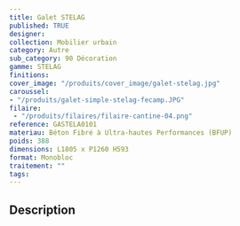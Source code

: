 ```yaml
---
title: Galet STELAG 
published: TRUE
designer: 
collection: Mobilier urbain
category: Autre
sub_category: 90 Décoration
gamme: STELAG
finitions: 
cover_image: "/produits/cover_image/galet-stelag.jpg"
caroussel: 
- "/produits/galet-simple-stelag-fecamp.JPG"
filaire: 
 - "/produits/filaires/filaire-cantine-04.png"
reference: GASTELA0101
materiau: Béton Fibré à Ultra-hautes Performances (BFUP)
poids: 388
dimensions: L1805 x P1260 H593
format: Monobloc
traitement: ""
tags: 
---
```


## Description
